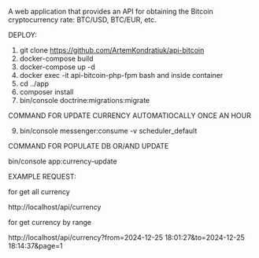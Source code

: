 A web application that provides an API for obtaining the Bitcoin cryptocurrency rate: BTC/USD, BTC/EUR, etc.

DEPLOY:
1. git clone https://github.com/ArtemKondratiuk/api-bitcoin
2. docker-compose build
3. docker-compose up -d
4. docker exec -it api-bitcoin-php-fpm bash
and inside container
5. cd ../app
6. composer install
7. bin/console doctrine:migrations:migrate

COMMAND FOR  UPDATE CURRENCY AUTOMATIOCALLY ONCE AN HOUR 

9. bin/console messenger:consume -v scheduler_default

COMMAND FOR POPULATE DB OR/AND UPDATE

bin/console app:currency-update

EXAMPLE REQUEST:

for get all currency

http://localhost/api/currency

for get currency by range

http://localhost/api/currency?from=2024-12-25 18:01:27&to=2024-12-25 18:14:37&page=1

